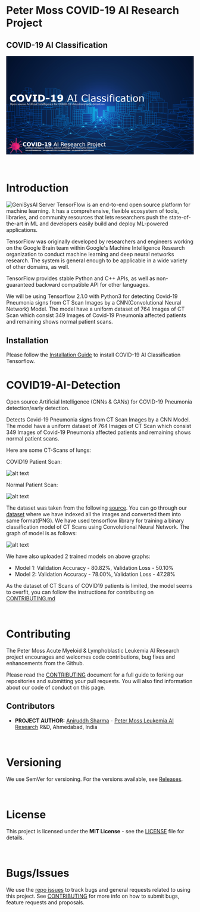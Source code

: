 # Peter Moss COVID-19 AI Research Project
## COVID-19 AI Classification
[![COVID-19 AI-Classification](../../Media/Images/covid-19-ai-classification.png)](https://github.com/COVID-19-AI-Research-Project/AI-Classification)

&nbsp;

# Introduction
![GeniSysAI Server](https://github.com/aniruddh-1/AI-Classification/blob/0.1.0/Projects/1/Media/Images/tensorflow.png)
TensorFlow is an end-to-end open source platform for machine learning. It has a comprehensive, flexible ecosystem of tools, libraries, and community resources that lets researchers push the state-of-the-art in ML and developers easily build and deploy ML-powered applications.

TensorFlow was originally developed by researchers and engineers working on the Google Brain team within Google's Machine Intelligence Research organization to conduct machine learning and deep neural networks research. The system is general enough to be applicable in a wide variety of other domains, as well.

TensorFlow provides stable Python and C++ APIs, as well as non-guaranteed backward compatible API for other languages.

We will be using Tensorflow 2.1.0 with Python3 for detecting Covid-19 Pneumonia signs from CT Scan Images by a CNN(Convolutional Neural Network) Model. The model have a uniform dataset of 764 Images of CT Scan which consist 349 Images of Covid-19 Pneumonia affected patients and remaining shows normal patient scans.

## Installation
Please follow the [Installation Guide](https://github.com/aniruddh-1/AI-Classification/blob/0.1.0/Projects/1/Documentation/Installation/Installation.md) to install COVID-19 AI Classification Tensorflow.


# COVID19-AI-Detection
Open source Artificial Intelligence (CNNs &amp; GANs) for COVID-19 Pneumonia detection/early detection.

Detects Covid-19 Pneumonia signs from CT Scan Images by a CNN Model. The model have a uniform dataset of 764 Images of CT Scan which consist 349 Images of Covid-19 Pneumonia affected patients and remaining shows normal patient scans.

Here are some CT-Scans of lungs:

COVID19 Patient Scan:

![alt text](https://github.com/aniruddh-1/AI-Classification/blob/0.1.0/Media/Images/covid19_ct_scan.png "CT Scan1")






Normal Patient Scan:

![alt text](https://github.com/aniruddh-1/AI-Classification/blob/0.1.0/Media/Images/normal_ct_scan.png "CT Scan2")

The dataset was taken from the following [source](https://github.com/UCSD-AI4H/COVID-CT/tree/master/Images-processed).
You can go through our [dataset](https://github.com/aniruddh-1/AI-Classification/blob/0.1.0/Projects/1/Classes/ct_scans_png_dataset.rar) where we have indexed all the images and converted them into same format(PNG).
We have used tensorflow library for training a binary classification model of CT Scans using Convolutional Neural Network. The graph of model is as follows:

![alt text](https://github.com/aniruddh-1/AI-Classification/blob/0.1.0/Media/Images/cnn_architecture.png "CNN")

We have also uploaded 2 trained models on above graphs:
* Model 1: Validation Accuracy - 80.82%, Validation Loss - 50.10%
* Model 2: Validation Accuracy - 78.00%, Validation Loss - 47.28%

As the dataset of CT Scans of COVID19 patients is limited, the model seems to overfit, you can  follow the instructions for contributing on [CONTRIBUTING.md](../../CONTRIBUTING.md "CONTRIBUTING.md")

&nbsp;

# Contributing

The Peter Moss Acute Myeloid & Lymphoblastic Leukemia AI Research project encourages and welcomes code contributions, bug fixes and enhancements from the Github.

Please read the [CONTRIBUTING](../../CONTRIBUTING.md "CONTRIBUTING") document for a full guide to forking our repositories and submitting your pull requests. You will also find information about our code of conduct on this page.

## Contributors

- **PROJECT AUTHOR:** [Aniruddh Sharma](https://www.leukemiaresearchassociation.ai.com/team/AniruddhSharma "Aniruddh Sharma") - [Peter Moss Leukemia AI Research](https://www.leukemiaresearchassociation.ai "Peter Moss Leukemia AI Research") R&D, Ahmedabad, India

&nbsp;

# Versioning

We use SemVer for versioning. For the versions available, see [Releases](../../releases "Releases").

&nbsp;

# License

This project is licensed under the **MIT License** - see the [LICENSE](../../LICENSE "LICENSE") file for details.

&nbsp;

# Bugs/Issues

We use the [repo issues](https://github.com/aniruddh-1/AI-Classification/blob/0.1.0/Media/Images/repo-issues.png "repo issues") to track bugs and general requests related to using this project. See [CONTRIBUTING](https://github.com/aniruddh-1/AI-Classification/blob/0.1.0/CONTRIBUTING.md "CONTRIBUTING") for more info on how to submit bugs, feature requests and proposals.